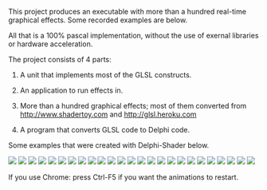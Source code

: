 This project produces an executable with more than a hundred real-time graphical effects. Some recorded examples are below.

All that is a 100% pascal implementation, without the use of exernal libraries or hardware acceleration.


The project consists of 4 parts:

1. A unit that implements most of the GLSL constructs.

2. An application to run effects in.

3. More than a hundred graphical effects; most of them converted from http://www.shadertoy.com and http://glsl.heroku.com

4. A program that converts GLSL code to Delphi code.


Some examples that were created with Delphi-Shader below.

<img src='https://delphi-shader.googlecode.com/svn/trunk/Examples/AlienTech.gif' />
<img src='https://delphi-shader.googlecode.com/svn/trunk/Examples/Clod.gif' />
<img src='https://delphi-shader.googlecode.com/svn/trunk/Examples/Displacement.gif' />
<img src='https://delphi-shader.googlecode.com/svn/trunk/Examples/files' />
<img src='https://delphi-shader.googlecode.com/svn/trunk/Examples/FlagUK.gif' />
<img src='https://delphi-shader.googlecode.com/svn/trunk/Examples/Flare.gif' />
<img src='https://delphi-shader.googlecode.com/svn/trunk/Examples/JuliaDistance.gif' />
<img src='https://delphi-shader.googlecode.com/svn/trunk/Examples/MengerSponge.gif' />
<img src='https://delphi-shader.googlecode.com/svn/trunk/Examples/NanoTubes.gif' />
<img src='https://delphi-shader.googlecode.com/svn/trunk/Examples/PhongFloor.gif' />
<img src='https://delphi-shader.googlecode.com/svn/trunk/Examples/PiersHakenRender.gif' />
<img src='https://delphi-shader.googlecode.com/svn/trunk/Examples/Portal.gif' />
<img src='https://delphi-shader.googlecode.com/svn/trunk/Examples/RadialBlur.gif' />
<img src='https://delphi-shader.googlecode.com/svn/trunk/Examples/RandomSpheres.gif' />
<img src='https://delphi-shader.googlecode.com/svn/trunk/Examples/RayMarchCam.gif' />
<img src='https://delphi-shader.googlecode.com/svn/trunk/Examples/RayWalker.gif' />
<img src='https://delphi-shader.googlecode.com/svn/trunk/Examples/ReprojectionII.gif' />
<img src='https://delphi-shader.googlecode.com/svn/trunk/Examples/TunnelEffect.gif' />
<img src='https://delphi-shader.googlecode.com/svn/trunk/Examples/MetaObjects.gif' />
<img src='https://delphi-shader.googlecode.com/svn/trunk/Examples/MetaTorus.gif' />
<img src='https://delphi-shader.googlecode.com/svn/trunk/Examples/PlasmaGroovy.gif' />
<img src='https://delphi-shader.googlecode.com/svn/trunk/Examples/AttackOfTheFuz.gif' />
<img src='https://delphi-shader.googlecode.com/svn/trunk/Examples/Catacombs.gif' />
<img src='https://delphi-shader.googlecode.com/svn/trunk/Examples/TruchetTentacles.png' />
<img src='https://delphi-shader.googlecode.com/svn/trunk/Examples/GeneratorsRedux.png' />

If you use Chrome: press Ctrl-F5 if you want the animations to restart.